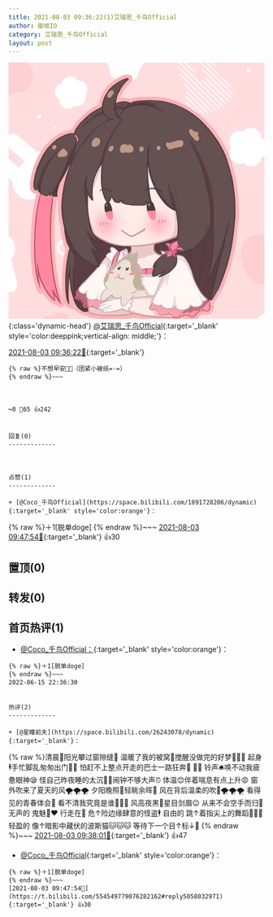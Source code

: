 ```yaml
---
title: 2021-08-03 09:36:22(1)艾瑞思_千鸟Official
author: 御坂IO
category: 艾瑞思_千鸟Official
layout: post
---
```


![img](/images/7e08840c56f251de28bdf766b647bd5fe9a5d50a.jpg){:class='dynamic-head'}
[@艾瑞思_千鸟Official](https://space.bilibili.com/1090010845/dynamic){:target='_blank' style='color:deeppink;vertical-align: middle;'}：

[2021-08-03 09:36:22🔗](https://t.bilibili.com/554549779076282162){:target='_blank'}

~~~
{% raw %}不想早安🥛🍪（团紧小被纸=·=）
{% endraw %}~~~



↪️0 💬65 👍242


回复(0)
-------------



点赞(1)
-------------

+ [@Coco_千鸟Official](https://space.bilibili.com/1891728206/dynamic){:target='_blank' style='color:orange'}：
~~~
{% raw %}＋1[脱单doge]
{% endraw %}~~~
[2021-08-03 09:47:54🔗](https://t.bilibili.com/554549779076282162#reply5058032971){:target='_blank'} 👍30


置顶(0)
-------------



转发(0)
-------------



首页热评(1)
-------------

+ [@Coco_千鸟Official：](https://space.bilibili.com/1891728206/dynamic){:target='_blank' style='color:orange'}：
~~~
{% raw %}＋1[脱单doge]
{% endraw %}~~~
2022-06-15 22:36:30


热评(2)
-------------

+ [@星瞳前夫](https://space.bilibili.com/26243078/dynamic){:target='_blank'}：
~~~
{% raw %}清晨🌅阳光攀过窗隙缝🌇
温暖了我的被窝🛌搅醒没做完的好梦🎠🎢🎡
起身🕴手忙脚乱匆匆出门🏃🚪
怕赶不上整点开走的巴士一路狂奔🚃 🏃💨
铃声🛎唤不动我疲惫眼神😪
怪自己昨夜睡的太沉🛌💤闹钟不够大声⏰
体温😊伴着喘息有点上升😡
窗外吹来了夏天的风🌪🌪🌪
夕阳晚照🌆轻眺余晖🌠
风在背后温柔的吹🚶🌪🌪🌪
看得见的青春体会👧
看不清我究竟是谁🧐🧐🧐
风高夜黑🌃星目剑眉😉
从来不会空手而归🤲
无声的 鬼魅👻❤
行走在🚶 危↑险边缘肆意的怪盗🕴
自由的 跳↑着指尖上的舞蹈💃💃💃
轻盈的 像↑暗影中藏伏的波斯猫🐱🐱🐱
等待下一个目↑标↓🤠
{% endraw %}~~~
[2021-08-03 09:38:01🔗](https://t.bilibili.com/554549779076282162#reply5057974446){:target='_blank'} 👍47
+ [@Coco_千鸟Official](https://space.bilibili.com/1891728206/dynamic){:target='_blank' style='color:orange'}：
~~~
{% raw %}＋1[脱单doge]
{% endraw %}~~~
[2021-08-03 09:47:54🔗](https://t.bilibili.com/554549779076282162#reply5058032971){:target='_blank'} 👍30


